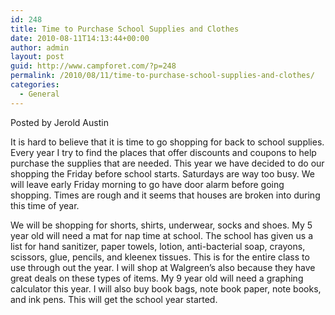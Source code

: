 ```yaml
---
id: 248
title: Time to Purchase School Supplies and Clothes
date: 2010-08-11T14:13:44+00:00
author: admin
layout: post
guid: http://www.campforet.com/?p=248
permalink: /2010/08/11/time-to-purchase-school-supplies-and-clothes/
categories:
  - General
---
```

Posted by Jerold Austin

It is hard to believe that it is time to go shopping for back to school supplies. Every year I try to find the places that offer discounts and coupons to help purchase the supplies that are needed. This year we have decided to do our shopping the Friday before school starts. Saturdays are way too busy. We will leave early Friday morning to go have door alarm before going shopping. Times are rough and it seems that houses are broken into during this time of year.

We will be shopping for shorts, shirts, underwear, socks and shoes. My 5 year old will need a mat for nap time at school. The school has given us a list for hand sanitizer, paper towels, lotion, anti-bacterial soap, crayons, scissors, glue, pencils, and kleenex tissues. This is for the entire class to use through out the year. I will shop at Walgreen&#8217;s also because they have great deals on these types of items. My 9 year old will need a graphing calculator this year. I will also buy book bags, note book paper, note books, and ink pens. This will get the school year started.